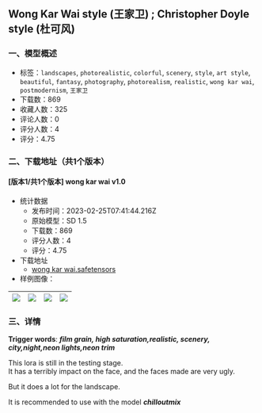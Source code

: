 ## Wong Kar Wai style (王家卫) ; Christopher Doyle style (杜可风)
### 一、模型概述

- 标签：`landscapes`, `photorealistic`, `colorful`, `scenery`, `style`, `art style`, `beautiful`, `fantasy`, `photography`, `photorealism`, `realistic`, `wong kar wai`, `postmodernism`, `王家卫`
- 下载数：869
- 收藏人数：325
- 评论人数：0
- 评分人数：4
- 评分：4.75

### 二、下载地址（共1个版本）

#### [版本1/共1个版本] wong kar wai v1.0

- 统计数据
  - 发布时间：2023-02-25T07:41:44.216Z
  - 原始模型：SD 1.5
  - 下载数：869
  - 评分人数：4
  - 评分：4.75
- 下载地址
  - [wong kar wai.safetensors](https://civitai.com/api/download/models/14817)
- 样例图像：

| <img src="https://image.civitai.com/xG1nkqKTMzGDvpLrqFT7WA/59ea8609-137a-46aa-a78c-801be17b3600/width=450/144942.jpeg" /> | <img src="https://image.civitai.com/xG1nkqKTMzGDvpLrqFT7WA/29ee9024-9bb0-4c4a-8a30-6255cf746600/width=450/144955.jpeg" /> | <img src="https://image.civitai.com/xG1nkqKTMzGDvpLrqFT7WA/eded5f09-019e-4ecd-1d49-df33d138de00/width=450/144954.jpeg" /> | <img src="https://image.civitai.com/xG1nkqKTMzGDvpLrqFT7WA/4f8b4805-62df-413d-bfbf-402a70d0c100/width=450/144953.jpeg" /> |
| ---- | ---- | ---- | ---- |


### 三、详情
<p><strong>Trigger words</strong>: <strong><em>film grain, high saturation,realistic, scenery, city,night,neon lights,neon trim</em></strong></p><p>This lora is still in the testing stage.<br />It has a terribly impact on the face, and the faces made are very ugly.</p><p>But it does a lot for the landscape.</p><p>It is recommended to use with the model <strong><em>chilloutmix</em></strong><br /></p>